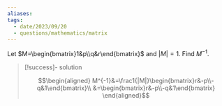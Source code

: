 ```yaml
---
aliases: 
tags:
  - date/2023/09/20
  - questions/mathematics/matrix
---
```


Let $M=\begin{bmatrix}1&p\\q&r\end{bmatrix}$ and $|M|=1$. Find $M^{-1}$.

> [!success]- solution
>
> $$\begin{aligned}
M^{-1}&=\frac1{|M|}\begin{bmatrix}r&-p\\-q&1\end{bmatrix}\\
&=\begin{bmatrix}r&-p\\-q&1\end{bmatrix}
\end{aligned}$$
